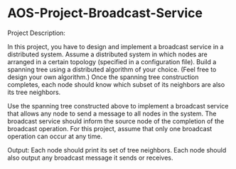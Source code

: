 # AOS-Project-Broadcast-Service
Project Description:

In this project, you have to design and implement a broadcast service in a distributed system.
Assume a distributed system in which nodes are arranged in a certain topology (specified in a
configuration file). Build a spanning tree using a distributed algorithm of your choice. (Feel free
to design your own algorithm.) Once the spanning tree construction completes, each node should
know which subset of its neighbors are also its tree neighbors.

Use the spanning tree constructed above to implement a broadcast service that allows any node
to send a message to all nodes in the system. The broadcast service should inform the source node
of the completion of the broadcast operation. For this project, assume that only one broadcast
operation can occur at any time.

Output: Each node should print its set of tree neighbors. Each node should also output any
broadcast message it sends or receives.
